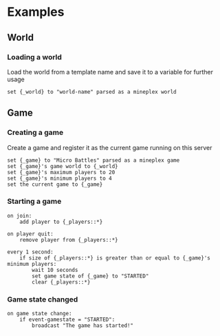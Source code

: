 # Examples

## World

### Loading a world

Load the world from a template name and save it to a variable for further usage

```
set {_world} to "world-name" parsed as a mineplex world
```

## Game

### Creating a game

Create a game and register it as the current game running on this server

```
set {_game} to "Micro Battles" parsed as a mineplex game
set {_game}'s game world to {_world}
set {_game}'s maximum players to 20
set {_game}'s minimum players to 4
set the current game to {_game}
```

### Starting a game

```
on join:
    add player to {_players::*}
    
on player quit:
    remove player from {_players::*}

every 1 second:
    if size of {_players::*} is greater than or equal to {_game}'s minimum players:
        wait 10 seconds
        set game state of {_game} to "STARTED"
        clear {_players::*}
```

### Game state changed

```
on game state change:
    if event-gamestate = "STARTED":
        broadcast "The game has started!"
```